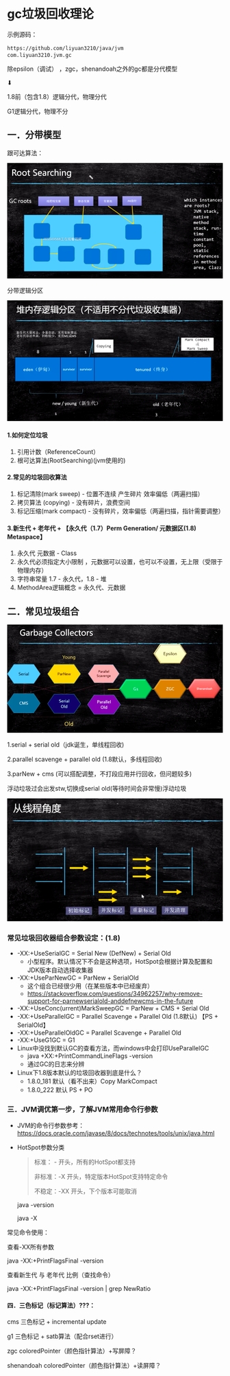 # gc垃圾回收理论



示例源码：

```
https://github.com/liyuan3210/java/jvm
com.liyuan3210.jvm.gc
```

除epsilon（调试） ，zgc，shenandoah之外的gc都是分代模型

⬇

1.8前（包含1.8）逻辑分代，物理分代

G1逻辑分代，物理不分

##  一．分带模型

跟可达算法：

![](img/jvm-root-searching.png)

分带逻辑分区

![](img/jvm-new-old.png)

#### 1.如何定位垃圾

1. 引用计数（ReferenceCount）
2. 根可达算法(RootSearching)(jvm使用的)

#### 2.常见的垃圾回收算法

1. 标记清除(mark sweep) - 位置不连续 产生碎片 效率偏低（两遍扫描）
2. 拷贝算法 (copying) - 没有碎片，浪费空间
3. 标记压缩(mark compact) - 没有碎片，效率偏低（两遍扫描，指针需要调整）

#### 3.新生代 + 老年代 + 【永久代（1.7）Perm Generation/ 元数据区(1.8) Metaspace】

1. 永久代 元数据 - Class
2. 永久代必须指定大小限制 ，元数据可以设置，也可以不设置，无上限（受限于物理内存）
3. 字符串常量 1.7 - 永久代，1.8 - 堆
4. MethodArea逻辑概念 = 永久代、元数据

## 二．常见垃圾组合

![](img/jvm-garbage-list.png)

1.serial + serial old（jdk诞生，单线程回收)

2.parallel scavenge + parallel old (1.8默认，多线程回收)

3.parNew + cms	(可以搭配调整，不打段应用并行回收，但问题较多)

浮动垃圾过会出发stw,切换成serial old(等待时间会非常慢)浮动垃圾

![](img/jvm-cms-thread.png)

### 常见垃圾回收器组合参数设定：(1.8)

- -XX:+UseSerialGC = Serial New (DefNew) + Serial Old
  - 小型程序。默认情况下不会是这种选项，HotSpot会根据计算及配置和JDK版本自动选择收集器
- -XX:+UseParNewGC = ParNew + SerialOld
  - 这个组合已经很少用（在某些版本中已经废弃）
  - https://stackoverflow.com/questions/34962257/why-remove-support-for-parnewserialold-anddefnewcms-in-the-future
- -XX:+UseConc(urrent)MarkSweepGC = ParNew + CMS + Serial Old
- -XX:+UseParallelGC = Parallel Scavenge + Parallel Old (1.8默认) 【PS + SerialOld】
- -XX:+UseParallelOldGC = Parallel Scavenge + Parallel Old
- -XX:+UseG1GC = G1
- Linux中没找到默认GC的查看方法，而windows中会打印UseParallelGC 
  - java +XX:+PrintCommandLineFlags -version
  - 通过GC的日志来分辨
- Linux下1.8版本默认的垃圾回收器到底是什么？
  - 1.8.0_181 默认（看不出来）Copy MarkCompact
  - 1.8.0_222 默认 PS + PO



### 三．JVM调优第一步，了解JVM常用命令行参数

- JVM的命令行参数参考：https://docs.oracle.com/javase/8/docs/technotes/tools/unix/java.html

- HotSpot参数分类

  > 标准： - 开头，所有的HotSpot都支持
  >
  > 非标准：-X 开头，特定版本HotSpot支持特定命令
  >
  > 不稳定：-XX 开头，下个版本可能取消

  java -version

  java -X

常见命令使用：

查看-XX所有参数

java -XX:+PrintFlagsFinal -version

查看新生代 与 老年代 比例（查找命令）

java -XX:+PrintFlagsFinal -version | grep NewRatio



#### 四．三色标记（标记算法）???：

cms		三色标记	+	incremental update

g1			三色标记  + satb算法（配合rset进行）

zgc				coloredPointer（颜色指针算法）+写屏障？

shenandoah	coloredPointer（颜色指针算法）+读屏障？

